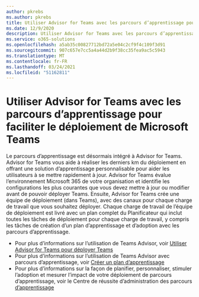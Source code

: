 ```yaml
---
author: pkrebs
ms.author: pkrebs
title: Utiliser Advisor for Teams avec les parcours d’apprentissage pour faciliter le déploiement de Microsoft Teams
ms.date: 12/9/2020
description: Utiliser Advisor for Teams avec les parcours d’apprentissage pour faciliter le déploiement de Microsoft Teams
ms.service: o365-solutions
ms.openlocfilehash: a5ab35c00827712bd72a5e04c2cf9f4c109f3d91
ms.sourcegitcommit: 907c657e7cc5a4a44d2b9f38cc35fea9ac5c5943
ms.translationtype: MT
ms.contentlocale: fr-FR
ms.lasthandoff: 03/24/2021
ms.locfileid: "51162811"
---
```

# <a name="use-advisor-for-teams-with-learning-pathways-to-help-roll-out-microsoft-teams"></a>Utiliser Advisor for Teams avec les parcours d’apprentissage pour faciliter le déploiement de Microsoft Teams
Le parcours d’apprentissage est désormais intégré à Advisor for Teams. Advisor for Teams vous aide à réaliser les derniers km du déploiement en offrant une solution d’apprentissage personnalisable pour aider les utilisateurs à se mettre rapidement à jour. Advisor for Teams évalue l’environnement Microsoft 365 de votre organisation et identifie les configurations les plus courantes que vous devez mettre à jour ou modifier avant de pouvoir déployer Teams. Ensuite, Advisor for Teams crée une équipe de déploiement (dans Teams), avec des canaux pour chaque charge de travail que vous souhaitez déployer. Chaque charge de travail de l’équipe de déploiement est livré avec un plan complet du Planificateur qui inclut toutes les tâches de déploiement pour chaque charge de travail, y compris les tâches de création d’un plan d’apprentissage et d’adoption avec les parcours d’apprentissage.

- Pour plus d’informations sur l’utilisation de Teams Advisor, voir [Utiliser Advisor for Teams pour déployer Teams](/microsoftteams/use-advisor-teams-roll-out)
- Pour plus d’informations sur l’utilisation de Teams Advisor avec parcours d’apprentissage, voir [Créer un plan d’apprentissage](/microsoftteams/use-advisor-teams-roll-out#create-a-learning-plan)
- Pour plus d’informations sur la façon de planifier, personnaliser, stimuler l’adoption et mesurer l’impact de votre déploiement de parcours d’apprentissage, voir le Centre de réussite d’administration des parcours [d’apprentissage](custom_successcenter.md)